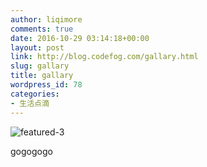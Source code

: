 ```yaml
---
author: liqimore
comments: true
date: 2016-10-29 03:14:18+00:00
layout: post
link: http://blog.codefog.com/gallary.html
slug: gallary
title: gallary
wordpress_id: 78
categories:
- 生活点滴
---
```


![featured-3](https://static.timelovelife.com/old/2016/10/featured-3.jpg)

gogogogo


